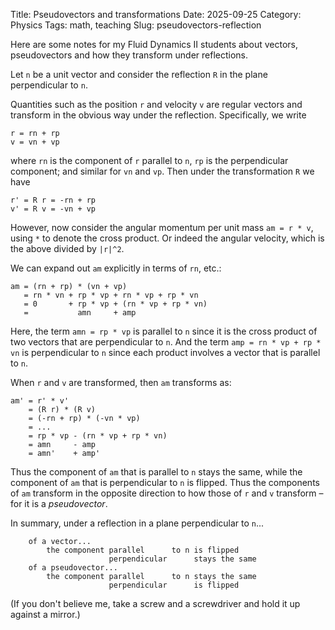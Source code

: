 Title: Pseudovectors and transformations
Date: 2025-09-25
Category: Physics
Tags: math, teaching
Slug: pseudovectors-reflection

Here are some notes for my Fluid Dynamics II students about vectors, pseudovectors and how they transform under reflections.

Let `n` be a unit vector and consider the reflection `R` in the plane perpendicular to `n`.

Quantities such as the position `r` and velocity `v` are regular vectors and transform in the obvious way under the reflection. Specifically, we write

    r = rn + rp
    v = vn + vp

where `rn` is the component of `r` parallel to `n`, `rp` is the perpendicular component; and similar for `vn` and `vp`. Then under the transformation `R` we have

    r' = R r = -rn + rp
    v' = R v = -vn + vp


However, now consider the angular momentum per unit mass `am = r * v`, using `*` to denote the cross product. Or indeed the angular velocity, which is the above divided by `|r|^2`.

We can expand out `am` explicitly in terms of `rn`, etc.:

    am = (rn + rp) * (vn + vp)
       = rn * vn + rp * vp + rn * vp + rp * vn
       = 0       + rp * vp + (rn * vp + rp * vn)
       =           amn     + amp

Here, the term `amn = rp * vp` is parallel to `n` since it is the cross product of two vectors that are perpendicular to `n`. And the term `amp = rn * vp + rp * vn` is perpendicular to `n` since each product involves a vector that is parallel to `n`.

When `r` and `v` are transformed, then `am` transforms as:

    am' = r' * v'
        = (R r) * (R v)
        = (-rn + rp) * (-vn * vp)
        = ...
        = rp * vp - (rn * vp + rp * vn) 
        = amn     - amp
        = amn'    + amp'

Thus the component of `am` that is parallel to `n` stays the same, while the component of `am` that is perpendicular to `n` is flipped. Thus the components of `am` transform in the opposite direction to how those of `r` and `v` transform – for it is a *pseudovector*.

In summary, under a reflection in a plane perpendicular to `n`...

```text
    of a vector...
        the component parallel      to n is flipped
                      perpendicular      stays the same
    of a pseudovector...
        the component parallel      to n stays the same
                      perpendicular      is flipped
```


(If you don't believe me, take a screw and a screwdriver and hold it up against a mirror.)
